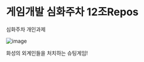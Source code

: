 # 게임개발 심화주차 12조Repos
 심화주차 개인과제

![image](https://github.com/SeRDic0705/personal/assets/49552752/0845b3f1-b13b-4078-809d-80b238b48e6a)

화성의 외계인들을 처치하는 슈팅게임!  
